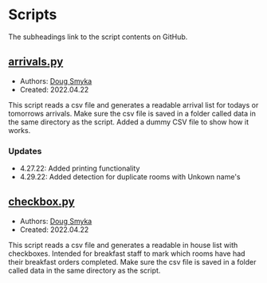 # Scripts
The subheadings link to the script contents on GitHub.


## [arrivals.py](https://github.com/smykad/myWorkApp/blob/master/arrivals.py)
+ Authors: [Doug Smyka](https://github.com/smykad)
+ Created: 2022.04.22


This script reads a csv file and generates a readable arrival list for todays 
or tomorrows arrivals.  Make sure the csv file is saved in a folder called
data in the same directory as the script.  Added a dummy CSV file to show how
it works.  

### Updates
+ 4.27.22: Added printing functionality
+ 4.29.22: Added detection for duplicate rooms with Unkown name's

## [checkbox.py](https://github.com/smykad/myWorkApp/blob/master/checkbox.py)
+ Authors: [Doug Smyka](https://github.com/smykad)
+ Created: 2022.04.22

This script reads a csv file and generates a readable in house list with
checkboxes.  Intended for breakfast staff to mark which rooms have had their 
breakfast orders completed.  Make sure the csv file is saved in a folder called
data in the same directory as the script.